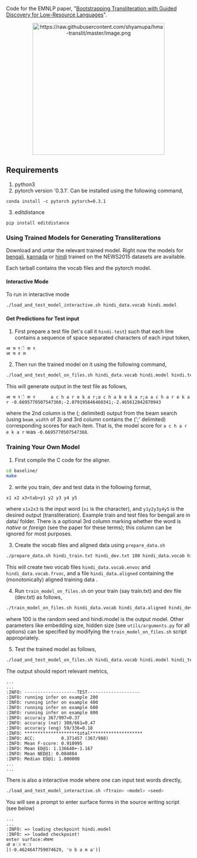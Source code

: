 Code for the EMNLP paper, "[Bootstrapping Transliteration with Guided Discovery for Low-Resource Languages](http://shyamupa.com/papers/UKR18.pdf)".

<p align="center">
<img src="https://raw.githubusercontent.com/shyamupa/hma-translit/master/image.png" alt="https://raw.githubusercontent.com/shyamupa/hma-translit/master/image.png" height="360">
</p>

## Requirements

1. python3
2. pytorch version '0.3.1'. Can be installed using the following command,
```
conda install -c pytorch pytorch=0.3.1
```
3. editdistance
```
pip install editdistance
```

### Using Trained Models for Generating Transliterations

Download and untar the relevant trained model.
Right now the models for [bengali](http://bilbo.cs.illinois.edu/~upadhya3/bengali.tar.gz), [kannada](http://bilbo.cs.illinois.edu/~upadhya3/kannada.tar.gz) or [hindi](http://bilbo.cs.illinois.edu/~upadhya3/hindi.tar.gz) trained on the NEWS2015 datasets are available. 

Each tarball contains the vocab files and the pytorch model.

#### Interactive Mode
To run in interactive mode

```bash
./load_and_test_model_interactive.sh hindi_data.vocab hindi.model
```

#### Get Predictions for Test input
1. First prepare a test file (let's call it `hindi.test`) such that each line contains a sequence of space separated characters of each input token,

```
आ च र े क र
आ च व ल
```

2. Then run the trained model on it using the following command,
```bash
./load_and_test_model_on_files.sh hindi_data.vocab hindi.model hindi.test hindi.test.out
```
This will generate output in the test file as follows,

```
आ च र े क र      a c h a r e k a r;a c h a b e k a r;a a c h a r e k a r -0.6695770507547368;-2.079195646460341;-2.465612842870943
``` 

where the 2nd column is the (; delimited) output from the beam search (using `beam_width` of 3) and 3rd column contains the (';' delimited) corresponding scores for each item. 
That is, the model score for `a c h a r e k a r` was  `-0.6695770507547368`. 
### Training Your Own Model

1. First compile the C code for the aligner.
```bash
cd baseline/
make
```

2. write you train, dev and test data in the following format, 

```
x1 x2 x3<tab>y1 y2 y3 y4 y5
```
where `x1x2x3` is the input word (`xi` is the character), and `y1y2y3y4y5` is the desired output (transliteration). Example train and test files for bengali are in data/ folder. There is a optional 3rd column marking whether the word is *native* or *foreign* (see the paper for these terms); this column can be ignored for most purposes. 


3. Create the vocab files and aligned data using `prepare_data.sh`

```bash
./prepare_data.sh hindi_train.txt hindi_dev.txt 100 hindi_data.vocab hindi_data.aligned  
```

This will create two vocab files `hindi_data.vocab.envoc` and `hindi_data.vocab.frvoc`, and a file `hindi_data.aligned` containing the (monotonically) aligned training data .


4. Run `train_model_on_files.sh` on your train (say train.txt) and dev file (dev.txt) as follows,

```bash
./train_model_on_files.sh hindi_data.vocab hindi_data.aligned hindi_dev.txt 100 hindi.model
```

where 100 is the random seed and hindi.model is the output model. 
Other parameters like embedding size, hidden size (see `utils/arguments.py` for all options) can be specified by modifying the `train_model_on_files.sh` script appropriately.

5. Test the trained model as follows,

```bash
./load_and_test_model_on_files.sh hindi_data.vocab hindi.model hindi_test.txt output.txt
```

The output should report relevant metrics,

```
...
...
:INFO: --------------------TEST--------------------
:INFO: running infer on example 200
:INFO: running infer on example 400
:INFO: running infer on example 600
:INFO: running infer on example 800
:INFO: accuracy 367/997=0.37
:INFO: accuracy (nat) 308/661=0.47
:INFO: accuracy (eng) 59/336=0.18
:INFO: ********************total********************
:INFO: ACC:          0.371457 (367/988)
:INFO: Mean F-score: 0.910995
:INFO: Mean ED@1: 1.136640+-1.167
:INFO: Mean NED@1: 0.084884
:INFO: Median ED@1: 1.000000
...
...
```

There is also a interactive mode where one can input test words directly,

```bash
./load_and_test_model_interactive.sh <ftrain> <model> <seed>
```

You will see a prompt to enter surface forms in the source writing script (see below)
```
...
...
:INFO: => loading checkpoint hindi.model
:INFO: => loaded checkpoint!
enter surface:ओबामा
ओ ब ा म ा
[(-0.4624647759074629, 'o b a m a')]
```

